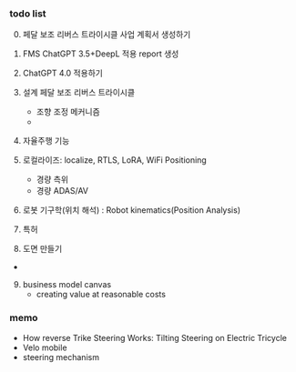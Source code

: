 ### todo list
0. 페달 보조 리버스 트라이시클 사업 계획서 생성하기
1. FMS ChatGPT 3.5+DeepL 적용 report 생성
2. ChatGPT 4.0 적용하기
3. 설계 페달 보조 리버스 트라이시클
    - 조향 조정 메커니즘
    - 
4. 자율주행 기능
5. 로컬라이즈: localize, RTLS, LoRA, WiFi Positioning 
    - 경량 측위
    - 경량 ADAS/AV

6. 로봇 기구학(위치 해석) : Robot kinematics(Position Analysis)
7. 특허
8. 도면 만들기 
 - 
9. business model canvas
    - creating value at reasonable costs

### memo
- How reverse Trike Steering Works: Tilting Steering on Electric Tricycle
- Velo mobile
- steering mechanism
